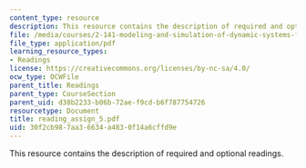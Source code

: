 ```yaml
---
content_type: resource
description: This resource contains the description of required and optional readings.
file: /media/courses/2-141-modeling-and-simulation-of-dynamic-systems-fall-2006/30f2cb987aa36634a4830f14a6cffd9e_reading_assign_5.pdf
file_type: application/pdf
learning_resource_types:
- Readings
license: https://creativecommons.org/licenses/by-nc-sa/4.0/
ocw_type: OCWFile
parent_title: Readings
parent_type: CourseSection
parent_uid: d38b2233-b06b-72ae-f9cd-b6f787754726
resourcetype: Document
title: reading_assign_5.pdf
uid: 30f2cb98-7aa3-6634-a483-0f14a6cffd9e
---
```

This resource contains the description of required and optional readings.